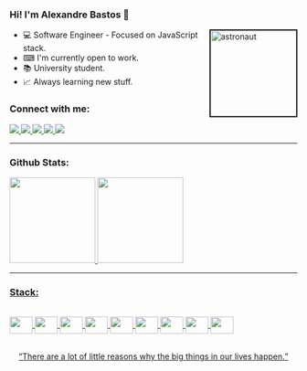 ### Hi! I'm Alexandre Bastos 👋

<img height="150em" src="https://i.ibb.co/R0gDK63/art.gif" alt="astronaut" border="2" align="right">

- 💻 Software Engineer - Focused on JavaScript stack.
- ⌨ I'm currently open to work.
- 📚 University student.
- 📈 Always learning new stuff.

### Connect with me:

<a href="https://www.linkedin.com/in/alexandr3-bastos/" target="_blank">
<img src="https://img.shields.io/badge/-LinkedIn-%230077B5?style=for-the-badge&logo=linkedin&logoColor=white" target="_blank">
</a>
<a href = "mailto:xande.dev@outlook.com">
  <img src="https://img.shields.io/badge/EMAIL-0078D4?style=for-the-badge&logo=microsoft-outlook&logoColor=white" target="_blank">
</a>
<a href = "https://portfolio-nextjs-xand3.vercel.app/">
  <img src="https://img.shields.io/badge/-Portf%C3%B3lio-FFFFFF?style=for-the-badge&logo=xstate&logoColor=black" target="_blank">
</a>
<a href = "https://www.codewars.com/users/xand3">
  <img src="https://img.shields.io/badge/Codewars-%23333?style=for-the-badge&logo=codewars&logoColor=red" target="_blank">
</a>
<a href = "https://steamcommunity.com/id/xandeXAND3/">
  <img src="https://img.shields.io/badge/Steam-%23333?style=for-the-badge&logo=Steam&logoColor=white" target="_blank">
</a>



<hr/>

### Github Stats:
<div style="display: flex; flex-direction: row;">
  <a href="https://github.com/xand3">
  <img height="150em" src="https://github-readme-stats-sigma-five.vercel.app/api?username=xand3&show_icons=true&theme=tokyonight&include_all_commits=true&count_private=true"/>
  <img height="150em" src="https://github-readme-stats-sigma-five.vercel.app/api/top-langs/?username=xand3&layout=compact&langs_count=7&theme=tokyonight"/>
</div>
<hr/>
  
### Stack:

<div style="display: inline_block;"><br>
  <img align="center" height="30" width="40" src="https://cdn.jsdelivr.net/gh/devicons/devicon/icons/javascript/javascript-original.svg" />
  <img align="center" height="30" width="40" src="https://cdn.jsdelivr.net/gh/devicons/devicon/icons/typescript/typescript-original.svg" />
  <img align="center" height="30" width="40" src="https://cdn.jsdelivr.net/gh/devicons/devicon/icons/java/java-original.svg" />
  <img align="center" height="30" width="40" src="https://cdn.jsdelivr.net/gh/devicons/devicon/icons/html5/html5-original.svg" />
  <img align="center" height="30" width="40" src="https://cdn.jsdelivr.net/gh/devicons/devicon/icons/css3/css3-original.svg" />
  <img align="center" height="30" width="40" src="https://cdn.jsdelivr.net/gh/devicons/devicon/icons/react/react-original-wordmark.svg" />
  <img align="center" height="30" width="40" src="https://cdn.jsdelivr.net/gh/devicons/devicon/icons/git/git-original.svg" />
  <img align="center" height="30" width="40" src="https://cdn.jsdelivr.net/gh/devicons/devicon/icons/mysql/mysql-original.svg" />
  <img align="center" height="30" width="40" src="https://cdn.jsdelivr.net/gh/devicons/devicon/icons/nodejs/nodejs-plain-wordmark.svg" />
</div>

<br/>

<p align="center">
<q>There are a lot of little reasons why the big things in our lives happen.</q>
</p>
